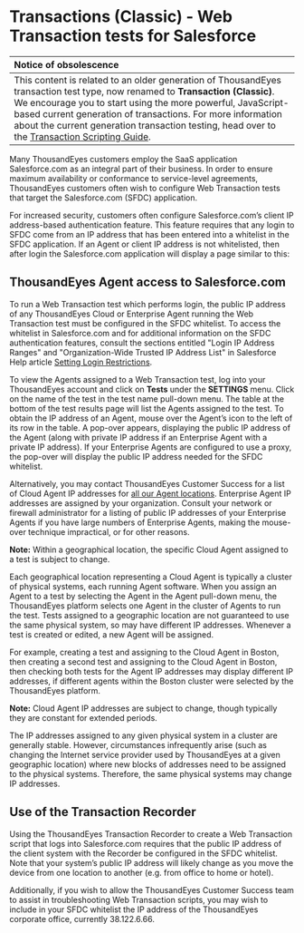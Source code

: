 # Transactions \(Classic\) - Web Transaction tests for Salesforce

| Notice of obsolescence |
| :--- |
| This content is related to an older generation of ThousandEyes transaction test type, now renamed to **Transaction \(Classic\)**. We encourage you to start using the more powerful, JavaScript-based current generation of transactions. For more information about the current generation transaction testing, head over to the [Transaction Scripting Guide](https://success.thousandeyes.com/PublicArticlePage?articleIdParam=kA044000000UFYvCAO_Transaction-Scripting-Guide). |

Many ThousandEyes customers employ the SaaS application Salesforce.com as an integral part of their business.  In order to ensure maximum availability or conformance to service-level agreements, ThousandEyes customers often wish to configure Web Transaction tests that target the Salesforce.com \(SFDC\) application.

For increased security, customers often configure Salesforce.com’s client IP address-based authentication feature.  This feature requires that any login to SFDC come from an IP address that has been entered into a whitelist in the SFDC application. If an Agent or client IP address is not whitelisted, then after login the Salesforce.com application will display a page similar to this:

##  ThousandEyes Agent access to Salesforce.com

To run a Web Transaction test which performs login, the public IP address of any ThousandEyes Cloud or Enterprise Agent running the Web Transaction test must be configured in the SFDC whitelist.  To access the whitelist in Salesforce.com and for additional information on the SFDC authentication features, consult the sections entitled "Login IP Address Ranges" and "Organization-Wide Trusted IP Address List" in Salesforce Help article [Setting Login Restrictions](https://help.salesforce.com/HTViewHelpDoc?id=admin_loginrestrict.htm&language=en_US).

To view the Agents assigned to a Web Transaction test, log into your ThousandEyes account and click on **Tests** under the **SETTINGS** menu. Click on the name of the test in the test name pull-down menu. The table at the bottom of the test results page will list the Agents assigned to the test. To obtain the IP address of an Agent, mouse over the Agent’s icon to the left of its row in the table. A pop-over appears, displaying the public IP address of the Agent \(along with private IP address if an Enterprise Agent with a private IP address\).  If your Enterprise Agents are configured to use a proxy, the pop-over will display the public IP address needed for the SFDC whitelist.

Alternatively, you may contact ThousandEyes Customer Success for a list of Cloud Agent IP addresses for [all our Agent locations](https://www.thousandeyes.com/product/agent-locations). Enterprise Agent IP addresses are assigned by your organization.  Consult your network or firewall administrator for a listing of public IP addresses of your Enterprise Agents if you have large numbers of Enterprise Agents, making the mouse-over technique impractical, or for other reasons.

**Note:** Within a geographical location, the specific Cloud Agent assigned to a test is subject to change.

Each geographical location representing a Cloud Agent is typically a cluster of physical systems, each running Agent software. When you assign an Agent to a test by selecting the Agent in the Agent pull-down menu, the ThousandEyes platform selects one Agent in the cluster of Agents to run the test.  Tests assigned to a geographic location are not guaranteed to use the same physical system, so may have different IP addresses.  Whenever a test is created or edited, a new Agent will be assigned.

For example, creating a test and assigning to the Cloud Agent in Boston, then creating a second test and assigning to the Cloud Agent in Boston, then checking both tests for the Agent IP addresses may display different IP addresses, if different agents within the Boston cluster were selected by the ThousandEyes platform.

**Note:** Cloud Agent IP addresses are subject to change, though typically they are constant for extended periods.

The IP addresses assigned to any given physical system in a cluster are generally stable.  However, circumstances infrequently arise \(such as changing the Internet service provider used by ThousandEyes at a given geographic location\) where new blocks of addresses need to be assigned to the physical systems. Therefore, the same physical systems may change IP addresses.

## Use of the Transaction Recorder

Using the ThousandEyes Transaction Recorder to create a Web Transaction script that logs into Salesforce.com requires that the public IP address of the client system with the Recorder be configured in the SFDC whitelist.  Note that your system’s public IP address will likely change as you move the device from one location to another \(e.g. from office to home or hotel\).

Additionally, if you wish to allow the ThousandEyes Customer Success team to assist in troubleshooting Web Transaction scripts, you may wish to include in your SFDC whitelist the IP address of the ThousandEyes corporate office, currently 38.122.6.66.

